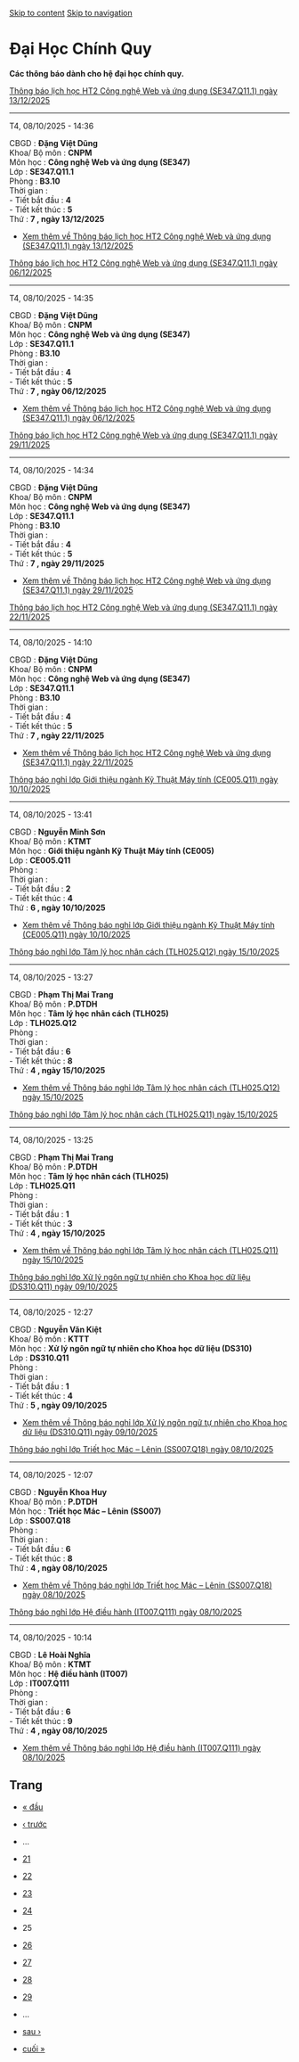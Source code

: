 [Skip to content](https://daa.uit.edu.vn/thongbaochinhquy?page=24#main)
 [Skip to navigation](https://daa.uit.edu.vn/thongbaochinhquy?page=24#main-nav)

Đại Học Chính Quy
=================

**Các thông báo dành cho hệ đại học chính quy.**

[Thông báo lịch học HT2 Công nghệ Web và ứng dụng (SE347.Q11.1) ngày 13/12/2025](https://daa.uit.edu.vn/node/36681)

--------------------------------------------------------------------------------------------------------------------

T4, 08/10/2025 - 14:36

CBGD : **Đặng Việt Dũng**  
Khoa/ Bộ môn : **CNPM**  
Môn học : **Công nghệ Web và ứng dụng (SE347)**  
Lớp : **SE347.Q11.1**  
Phòng : **B3.10**  
Thời gian :  
\- Tiết bắt đầu : **4**  
\- Tiết kết thúc : **5**  
Thứ : **7 , ngày 13/12/2025**

*   [Xem thêm về Thông báo lịch học HT2 Công nghệ Web và ứng dụng (SE347.Q11.1) ngày 13/12/2025](https://daa.uit.edu.vn/node/36681 "Thông báo lịch học HT2 Công nghệ Web và ứng dụng (SE347.Q11.1) ngày 13/12/2025")
    

[Thông báo lịch học HT2 Công nghệ Web và ứng dụng (SE347.Q11.1) ngày 06/12/2025](https://daa.uit.edu.vn/node/36680)

--------------------------------------------------------------------------------------------------------------------

T4, 08/10/2025 - 14:35

CBGD : **Đặng Việt Dũng**  
Khoa/ Bộ môn : **CNPM**  
Môn học : **Công nghệ Web và ứng dụng (SE347)**  
Lớp : **SE347.Q11.1**  
Phòng : **B3.10**  
Thời gian :  
\- Tiết bắt đầu : **4**  
\- Tiết kết thúc : **5**  
Thứ : **7 , ngày 06/12/2025**

*   [Xem thêm về Thông báo lịch học HT2 Công nghệ Web và ứng dụng (SE347.Q11.1) ngày 06/12/2025](https://daa.uit.edu.vn/node/36680 "Thông báo lịch học HT2 Công nghệ Web và ứng dụng (SE347.Q11.1) ngày 06/12/2025")
    

[Thông báo lịch học HT2 Công nghệ Web và ứng dụng (SE347.Q11.1) ngày 29/11/2025](https://daa.uit.edu.vn/node/36679)

--------------------------------------------------------------------------------------------------------------------

T4, 08/10/2025 - 14:34

CBGD : **Đặng Việt Dũng**  
Khoa/ Bộ môn : **CNPM**  
Môn học : **Công nghệ Web và ứng dụng (SE347)**  
Lớp : **SE347.Q11.1**  
Phòng : **B3.10**  
Thời gian :  
\- Tiết bắt đầu : **4**  
\- Tiết kết thúc : **5**  
Thứ : **7 , ngày 29/11/2025**

*   [Xem thêm về Thông báo lịch học HT2 Công nghệ Web và ứng dụng (SE347.Q11.1) ngày 29/11/2025](https://daa.uit.edu.vn/node/36679 "Thông báo lịch học HT2 Công nghệ Web và ứng dụng (SE347.Q11.1) ngày 29/11/2025")
    

[Thông báo lịch học HT2 Công nghệ Web và ứng dụng (SE347.Q11.1) ngày 22/11/2025](https://daa.uit.edu.vn/node/36678)

--------------------------------------------------------------------------------------------------------------------

T4, 08/10/2025 - 14:10

CBGD : **Đặng Việt Dũng**  
Khoa/ Bộ môn : **CNPM**  
Môn học : **Công nghệ Web và ứng dụng (SE347)**  
Lớp : **SE347.Q11.1**  
Phòng : **B3.10**  
Thời gian :  
\- Tiết bắt đầu : **4**  
\- Tiết kết thúc : **5**  
Thứ : **7 , ngày 22/11/2025**

*   [Xem thêm về Thông báo lịch học HT2 Công nghệ Web và ứng dụng (SE347.Q11.1) ngày 22/11/2025](https://daa.uit.edu.vn/node/36678 "Thông báo lịch học HT2 Công nghệ Web và ứng dụng (SE347.Q11.1) ngày 22/11/2025")
    

[Thông báo nghỉ lớp Giới thiệu ngành Kỹ Thuật Máy tính (CE005.Q11) ngày 10/10/2025](https://daa.uit.edu.vn/node/36677)

-----------------------------------------------------------------------------------------------------------------------

T4, 08/10/2025 - 13:41

CBGD : **Nguyễn Minh Sơn**  
Khoa/ Bộ môn : **KTMT**  
Môn học : **Giới thiệu ngành Kỹ Thuật Máy tính (CE005)**  
Lớp : **CE005.Q11**  
Phòng :  
Thời gian :  
\- Tiết bắt đầu : **2**  
\- Tiết kết thúc : **4**  
Thứ : **6 , ngày 10/10/2025**

*   [Xem thêm về Thông báo nghỉ lớp Giới thiệu ngành Kỹ Thuật Máy tính (CE005.Q11) ngày 10/10/2025](https://daa.uit.edu.vn/node/36677 "Thông báo nghỉ lớp Giới thiệu ngành Kỹ Thuật Máy tính (CE005.Q11) ngày 10/10/2025")
    

[Thông báo nghỉ lớp Tâm lý học nhân cách (TLH025.Q12) ngày 15/10/2025](https://daa.uit.edu.vn/node/36676)

----------------------------------------------------------------------------------------------------------

T4, 08/10/2025 - 13:27

CBGD : **Phạm Thị Mai Trang**  
Khoa/ Bộ môn : **P.DTDH**  
Môn học : **Tâm lý học nhân cách (TLH025)**  
Lớp : **TLH025.Q12**  
Phòng :  
Thời gian :  
\- Tiết bắt đầu : **6**  
\- Tiết kết thúc : **8**  
Thứ : **4 , ngày 15/10/2025**

*   [Xem thêm về Thông báo nghỉ lớp Tâm lý học nhân cách (TLH025.Q12) ngày 15/10/2025](https://daa.uit.edu.vn/node/36676 "Thông báo nghỉ lớp Tâm lý học nhân cách (TLH025.Q12) ngày 15/10/2025")
    

[Thông báo nghỉ lớp Tâm lý học nhân cách (TLH025.Q11) ngày 15/10/2025](https://daa.uit.edu.vn/node/36675)

----------------------------------------------------------------------------------------------------------

T4, 08/10/2025 - 13:25

CBGD : **Phạm Thị Mai Trang**  
Khoa/ Bộ môn : **P.DTDH**  
Môn học : **Tâm lý học nhân cách (TLH025)**  
Lớp : **TLH025.Q11**  
Phòng :  
Thời gian :  
\- Tiết bắt đầu : **1**  
\- Tiết kết thúc : **3**  
Thứ : **4 , ngày 15/10/2025**

*   [Xem thêm về Thông báo nghỉ lớp Tâm lý học nhân cách (TLH025.Q11) ngày 15/10/2025](https://daa.uit.edu.vn/node/36675 "Thông báo nghỉ lớp Tâm lý học nhân cách (TLH025.Q11) ngày 15/10/2025")
    

[Thông báo nghỉ lớp Xử lý ngôn ngữ tự nhiên cho Khoa học dữ liệu (DS310.Q11) ngày 09/10/2025](https://daa.uit.edu.vn/node/36674)

---------------------------------------------------------------------------------------------------------------------------------

T4, 08/10/2025 - 12:27

CBGD : **Nguyễn Văn Kiệt**  
Khoa/ Bộ môn : **KTTT**  
Môn học : **Xử lý ngôn ngữ tự nhiên cho Khoa học dữ liệu (DS310)**  
Lớp : **DS310.Q11**  
Phòng :  
Thời gian :  
\- Tiết bắt đầu : **1**  
\- Tiết kết thúc : **4**  
Thứ : **5 , ngày 09/10/2025**

*   [Xem thêm về Thông báo nghỉ lớp Xử lý ngôn ngữ tự nhiên cho Khoa học dữ liệu (DS310.Q11) ngày 09/10/2025](https://daa.uit.edu.vn/node/36674 "Thông báo nghỉ lớp Xử lý ngôn ngữ tự nhiên cho Khoa học dữ liệu (DS310.Q11) ngày 09/10/2025")
    

[Thông báo nghỉ lớp Triết học Mác – Lênin (SS007.Q18) ngày 08/10/2025](https://daa.uit.edu.vn/node/36673)

----------------------------------------------------------------------------------------------------------

T4, 08/10/2025 - 12:07

CBGD : **Nguyễn Khoa Huy**  
Khoa/ Bộ môn : **P.DTDH**  
Môn học : **Triết học Mác – Lênin (SS007)**  
Lớp : **SS007.Q18**  
Phòng :  
Thời gian :  
\- Tiết bắt đầu : **6**  
\- Tiết kết thúc : **8**  
Thứ : **4 , ngày 08/10/2025**

*   [Xem thêm về Thông báo nghỉ lớp Triết học Mác – Lênin (SS007.Q18) ngày 08/10/2025](https://daa.uit.edu.vn/node/36673 "Thông báo nghỉ lớp Triết học Mác – Lênin (SS007.Q18) ngày 08/10/2025")
    

[Thông báo nghỉ lớp Hệ điều hành (IT007.Q111) ngày 08/10/2025](https://daa.uit.edu.vn/node/36672)

--------------------------------------------------------------------------------------------------

T4, 08/10/2025 - 10:14

CBGD : **Lê Hoài Nghĩa**  
Khoa/ Bộ môn : **KTMT**  
Môn học : **Hệ điều hành (IT007)**  
Lớp : **IT007.Q111**  
Phòng :  
Thời gian :  
\- Tiết bắt đầu : **6**  
\- Tiết kết thúc : **9**  
Thứ : **4 , ngày 08/10/2025**

*   [Xem thêm về Thông báo nghỉ lớp Hệ điều hành (IT007.Q111) ngày 08/10/2025](https://daa.uit.edu.vn/node/36672 "Thông báo nghỉ lớp Hệ điều hành (IT007.Q111) ngày 08/10/2025")
    

Trang
-----

*   [« đầu](https://daa.uit.edu.vn/thongbaochinhquy "Đến trang đầu tiên")
    
*   [‹ trước](https://daa.uit.edu.vn/thongbaochinhquy?page=23 "Đến trang kế trước")
    
*   …
*   [21](https://daa.uit.edu.vn/thongbaochinhquy?page=20 "Đến trang 21")
    
*   [22](https://daa.uit.edu.vn/thongbaochinhquy?page=21 "Đến trang 22")
    
*   [23](https://daa.uit.edu.vn/thongbaochinhquy?page=22 "Đến trang 23")
    
*   [24](https://daa.uit.edu.vn/thongbaochinhquy?page=23 "Đến trang 24")
    
*   25
*   [26](https://daa.uit.edu.vn/thongbaochinhquy?page=25 "Đến trang 26")
    
*   [27](https://daa.uit.edu.vn/thongbaochinhquy?page=26 "Đến trang 27")
    
*   [28](https://daa.uit.edu.vn/thongbaochinhquy?page=27 "Đến trang 28")
    
*   [29](https://daa.uit.edu.vn/thongbaochinhquy?page=28 "Đến trang 29")
    
*   …
*   [sau ›](https://daa.uit.edu.vn/thongbaochinhquy?page=25 "Đến trang kế sau")
    
*   [cuối »](https://daa.uit.edu.vn/thongbaochinhquy?page=1923 "Đến trang cuối cùng")
